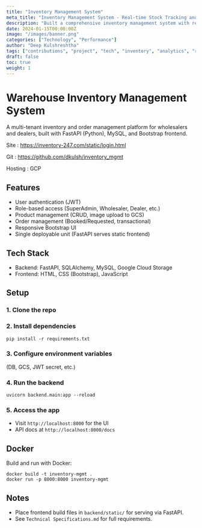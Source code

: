 ```yaml
---
title: "Inventory Management System"
meta_title: "Inventory Management System - Real-time Stock Tracking and Analytics"
description: "Built a comprehensive inventory management system with real-time stock tracking, automated reorder points, and advanced analytics for a retail chain with 50+ stores."
date: 2024-01-15T00:00:00Z
image: "/images/banner.png"
categories: ["Technology", "Performance"]
author: "Deep Kulshreshtha"
tags: ["contributions", "project", "tech", "inventory", "analytics", "real-time", "retail"]
draft: false
toc: true
weight: 1
---
```


# Warehouse Inventory Management System

A multi-tenant inventory and order management platform for wholesalers and dealers, built with FastAPI (Python), MySQL, and Bootstrap frontend.

Site : https://inventory-247.com/static/login.html

Git : https://github.com/dkulsh/inventory_mgmt

Hosting : GCP


## Features
- User authentication (JWT)
- Role-based access (SuperAdmin, Wholesaler, Dealer, etc.)
- Product management (CRUD, image upload to GCS)
- Order management (Booked/Requested, transactional)
- Responsive Bootstrap UI
- Single deployable unit (FastAPI serves static frontend)

## Tech Stack
- Backend: FastAPI, SQLAlchemy, MySQL, Google Cloud Storage
- Frontend: HTML, CSS (Bootstrap), JavaScript

## Setup

### 1. Clone the repo

### 2. Install dependencies

```
pip install -r requirements.txt
```


### 3. Configure environment variables

(DB, GCS, JWT secret, etc.)

### 4. Run the backend

```
uvicorn backend.main:app --reload
```


### 5. Access the app

- Visit `http://localhost:8000` for the UI
- API docs at `http://localhost:8000/docs`

## Docker
Build and run with Docker:

```
docker build -t inventory-mgmt .
docker run -p 8000:8000 inventory-mgmt
```

## Notes
- Place frontend build files in `backend/static/` for serving via FastAPI.
- See `Technical Specifications.md` for full requirements.






